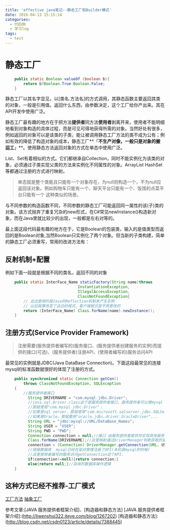 ```yaml
---
title: 'effective java笔记--静态工厂和Builder模式'
date: 2016-04-13 15:15:14
categories:
  - 代码狗
  - 学习log
tags:
  - test
---
```


# 静态工厂 #
```java
    public static Boolean valueOf (boolean b){
        return b?Boolean.True:Boolean.False;
    }
```
静态工厂以其名字显见，以[类名.方法名]的方式调用，其静态函数主要返回其类的对象，一般是引用值。返回什么东西，由参数决定，这个工厂给你产出来。其在API开发中使用广泛。
<!-- more -->
静态工厂最有趣的地方在于把方法**提供者**同方法**使用者**剥离开来，使用者不能明细地看到对象构造的具体过程，而是可见可得地获得所需的对象。当然好处有很多，例如返回的对象可以是该类的子类，能让被调用静态工厂方法的类不成为公有；例如有效的降低了构造对象的成本，静态工厂**「**不生产对像，一般只是对象的搬运工**」**。使用静态方法返回对象的方式在单态中使用广泛。

List、Set有着相似的方式。它们都继承自Collection，同时不能实例化为该类的对象，必须通过子类实现父类的方法来实例化不同属性的对象。ArrayList HashSet等都通过注册的方式进行映射。
>单态就是整个类能且只能有一个对象存在，为null则构造一个，不为null应返回该对象。例如购物车只能有一个、聊天平台只能有一个、饭馆的点菜平台只能有一个 这种类似的场景。

与不同参数的构造函数不同，不同参数的静态工厂可能返回同一属性的该(子)类的对象。该方式抛弃了重复冗杂的new形式，在C#常见newInstance()构造新对象，而在Java里就比较少的出现，一般都是左右对等的。

最上面这段代码最有趣的地方在于，它是Boolean的包装类，输入的是值类型而返回的是Boolean对象,当然Boolean只实例化了两个对象。但当新的子类构建，简单的静态工厂必须重写，常用的改进方法有：

## 反射机制+配置
  例如下面一段就是根据不同的类名，返回不同的对象

```java
    public static InterFace_Name staticFactory(String name)throws
                                InstantiationException,
                                IllegalAccessException,
                                ClassNotFoundException{     
        // 这边使用的是Java的Reflection机制来产生实例
        // 以后就算改变了这边的程式，客户端程式是不用更改的
        return (InterFace_Name) Class.forName(name).newInstance();
    }
```
## 注册方式(Service Provider Framework)

>注册需要(服务提供者编写的)服务接口、(服务提供者创建服务的实例)而提供的接口(可选)、(服务提供者)注册API、(使用者编写的)服务访问API

最常见的实例就是JDBC(Java DataBase Connection)。下面这段最常见的连接mysql的标准函数就很好的体现了注册的方式。
```java
    public synchronized static Connection getCon() 
        throws ClassNotFoundException, SQLException
    {
        //服务提供者接口
          String DRIVERNAME = "com.mysql.jdbc.Driver";
          //java.sql.Driver.class这个是服务提供者接口，服务提供者可以使mysql
          //那就使用"com.mysql.jdbc.Driver"；
          //如果是sql server，那就使用"com.microsoft.sqlserver.jdbc.SQLServerDriver";
          //如果是Oracle，那就要用"oracle.jdbc.driver.OracleDriver"...
          String URL = "jdbc:mysql://URL/DataBase_Names";
          String USER = "USER";
          String PWD = "PWD"; 
          Connection connection = null;//接口 由服务提供者提供并实现具体服务 
          Class.forName(DRIVERNAME);//这里映射通过DriverManager判断获取的是哪个服务
          connection = (Connection) DriverManager.getConnection(URL, USER,PWD);
          //链接数据库  mysql已经在驱动管理注册了API(本机装mysql的时候)
          //这里使用者编写的服务访问getConnection这个API，
          if(connection!=null){return connection;}
          else{return null;}//具体的数据库操作逻辑   
    }  
```
## 这种方式已经不推荐-工厂模式
[工厂方法](https://zh.wikipedia.org/wiki/%E5%B7%A5%E5%8E%82%E6%96%B9%E6%B3%95)  [抽象工厂](https://zh.wikipedia.org/wiki/%E6%8A%BD%E8%B1%A1%E5%B7%A5%E5%8E%82)



参考文章:[JAVA 服务提供者框架介绍]、[构造器和静态方法]
[JAVA 服务提供者框架介绍]:(http://liwenshui322.iteye.com/blog/1267202) 
[构造器和静态方法]:(http://blog.csdn.net/csdn0123/article/details/7388445)

<script src="../../../../js/highlight.min.js"></script>
<link href="../../../../css/monokai_sublime.min.css" rel="stylesheet">
<script>hljs.initHighlightingOnLoad();</script>  